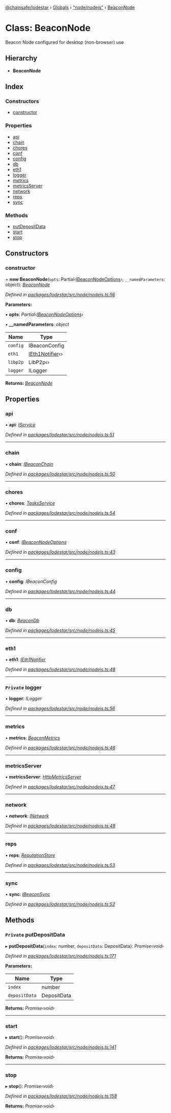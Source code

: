 [@chainsafe/lodestar](../README.md) › [Globals](../globals.md) › ["node/nodejs"](../modules/_node_nodejs_.md) › [BeaconNode](_node_nodejs_.beaconnode.md)

# Class: BeaconNode

Beacon Node configured for desktop (non-browser) use

## Hierarchy

* **BeaconNode**

## Index

### Constructors

* [constructor](_node_nodejs_.beaconnode.md#constructor)

### Properties

* [api](_node_nodejs_.beaconnode.md#api)
* [chain](_node_nodejs_.beaconnode.md#chain)
* [chores](_node_nodejs_.beaconnode.md#chores)
* [conf](_node_nodejs_.beaconnode.md#conf)
* [config](_node_nodejs_.beaconnode.md#config)
* [db](_node_nodejs_.beaconnode.md#db)
* [eth1](_node_nodejs_.beaconnode.md#eth1)
* [logger](_node_nodejs_.beaconnode.md#private-logger)
* [metrics](_node_nodejs_.beaconnode.md#metrics)
* [metricsServer](_node_nodejs_.beaconnode.md#metricsserver)
* [network](_node_nodejs_.beaconnode.md#network)
* [reps](_node_nodejs_.beaconnode.md#reps)
* [sync](_node_nodejs_.beaconnode.md#sync)

### Methods

* [putDepositData](_node_nodejs_.beaconnode.md#private-putdepositdata)
* [start](_node_nodejs_.beaconnode.md#start)
* [stop](_node_nodejs_.beaconnode.md#stop)

## Constructors

###  constructor

\+ **new BeaconNode**(`opts`: Partial‹[IBeaconNodeOptions](../interfaces/_node_options_.ibeaconnodeoptions.md)›, `__namedParameters`: object): *[BeaconNode](_node_nodejs_.beaconnode.md)*

*Defined in [packages/lodestar/src/node/nodejs.ts:56](https://github.com/ChainSafe/lodestar/blob/b5860cf/packages/lodestar/src/node/nodejs.ts#L56)*

**Parameters:**

▪ **opts**: *Partial‹[IBeaconNodeOptions](../interfaces/_node_options_.ibeaconnodeoptions.md)›*

▪ **__namedParameters**: *object*

Name | Type |
------ | ------ |
`config` | IBeaconConfig |
`eth1` | [IEth1Notifier](../interfaces/_eth1_interface_.ieth1notifier.md)‹› |
`libp2p` | LibP2p‹› |
`logger` | ILogger |

**Returns:** *[BeaconNode](_node_nodejs_.beaconnode.md)*

## Properties

###  api

• **api**: *[IService](../interfaces/_node_nodejs_.iservice.md)*

*Defined in [packages/lodestar/src/node/nodejs.ts:51](https://github.com/ChainSafe/lodestar/blob/b5860cf/packages/lodestar/src/node/nodejs.ts#L51)*

___

###  chain

• **chain**: *[IBeaconChain](../interfaces/_chain_interface_.ibeaconchain.md)*

*Defined in [packages/lodestar/src/node/nodejs.ts:50](https://github.com/ChainSafe/lodestar/blob/b5860cf/packages/lodestar/src/node/nodejs.ts#L50)*

___

###  chores

• **chores**: *[TasksService](_tasks_index_.tasksservice.md)*

*Defined in [packages/lodestar/src/node/nodejs.ts:54](https://github.com/ChainSafe/lodestar/blob/b5860cf/packages/lodestar/src/node/nodejs.ts#L54)*

___

###  conf

• **conf**: *[IBeaconNodeOptions](../interfaces/_node_options_.ibeaconnodeoptions.md)*

*Defined in [packages/lodestar/src/node/nodejs.ts:43](https://github.com/ChainSafe/lodestar/blob/b5860cf/packages/lodestar/src/node/nodejs.ts#L43)*

___

###  config

• **config**: *IBeaconConfig*

*Defined in [packages/lodestar/src/node/nodejs.ts:44](https://github.com/ChainSafe/lodestar/blob/b5860cf/packages/lodestar/src/node/nodejs.ts#L44)*

___

###  db

• **db**: *[BeaconDb](_db_api_beacon_beacon_.beacondb.md)*

*Defined in [packages/lodestar/src/node/nodejs.ts:45](https://github.com/ChainSafe/lodestar/blob/b5860cf/packages/lodestar/src/node/nodejs.ts#L45)*

___

###  eth1

• **eth1**: *[IEth1Notifier](../interfaces/_eth1_interface_.ieth1notifier.md)*

*Defined in [packages/lodestar/src/node/nodejs.ts:48](https://github.com/ChainSafe/lodestar/blob/b5860cf/packages/lodestar/src/node/nodejs.ts#L48)*

___

### `Private` logger

• **logger**: *ILogger*

*Defined in [packages/lodestar/src/node/nodejs.ts:56](https://github.com/ChainSafe/lodestar/blob/b5860cf/packages/lodestar/src/node/nodejs.ts#L56)*

___

###  metrics

• **metrics**: *[BeaconMetrics](_metrics_beacon_.beaconmetrics.md)*

*Defined in [packages/lodestar/src/node/nodejs.ts:46](https://github.com/ChainSafe/lodestar/blob/b5860cf/packages/lodestar/src/node/nodejs.ts#L46)*

___

###  metricsServer

• **metricsServer**: *[HttpMetricsServer](_metrics_server_http_.httpmetricsserver.md)*

*Defined in [packages/lodestar/src/node/nodejs.ts:47](https://github.com/ChainSafe/lodestar/blob/b5860cf/packages/lodestar/src/node/nodejs.ts#L47)*

___

###  network

• **network**: *[INetwork](../interfaces/_network_interface_.inetwork.md)*

*Defined in [packages/lodestar/src/node/nodejs.ts:49](https://github.com/ChainSafe/lodestar/blob/b5860cf/packages/lodestar/src/node/nodejs.ts#L49)*

___

###  reps

• **reps**: *[ReputationStore](_sync_ireputation_.reputationstore.md)*

*Defined in [packages/lodestar/src/node/nodejs.ts:53](https://github.com/ChainSafe/lodestar/blob/b5860cf/packages/lodestar/src/node/nodejs.ts#L53)*

___

###  sync

• **sync**: *[IBeaconSync](../interfaces/_sync_interface_.ibeaconsync.md)*

*Defined in [packages/lodestar/src/node/nodejs.ts:52](https://github.com/ChainSafe/lodestar/blob/b5860cf/packages/lodestar/src/node/nodejs.ts#L52)*

## Methods

### `Private` putDepositData

▸ **putDepositData**(`index`: number, `depositData`: DepositData): *Promise‹void›*

*Defined in [packages/lodestar/src/node/nodejs.ts:171](https://github.com/ChainSafe/lodestar/blob/b5860cf/packages/lodestar/src/node/nodejs.ts#L171)*

**Parameters:**

Name | Type |
------ | ------ |
`index` | number |
`depositData` | DepositData |

**Returns:** *Promise‹void›*

___

###  start

▸ **start**(): *Promise‹void›*

*Defined in [packages/lodestar/src/node/nodejs.ts:141](https://github.com/ChainSafe/lodestar/blob/b5860cf/packages/lodestar/src/node/nodejs.ts#L141)*

**Returns:** *Promise‹void›*

___

###  stop

▸ **stop**(): *Promise‹void›*

*Defined in [packages/lodestar/src/node/nodejs.ts:158](https://github.com/ChainSafe/lodestar/blob/b5860cf/packages/lodestar/src/node/nodejs.ts#L158)*

**Returns:** *Promise‹void›*
